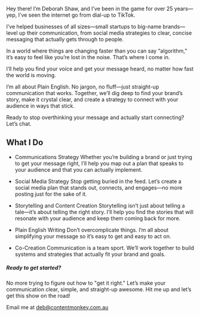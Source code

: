 
  
<p>Hey there! I’m Deborah Shaw, and I’ve been in the game for over 25 years—yep, I’ve seen the internet go from dial-up to TikTok. </p>

<p>I’ve helped businesses of all sizes—small startups to big-name brands—level up their communication, from social media strategies to clear, concise messaging that actually gets through to people.</p>

<p>In a world where things are changing faster than you can say “algorithm,” it’s easy to feel like you’re lost in the noise. That’s where I come in. </p>

<p>I’ll help you find your voice and get your message heard, no matter how fast the world is moving.</p>

<p>I’m all about Plain English. No jargon, no fluff—just straight-up communication that works. Together, we’ll dig deep to find your brand’s story, make it crystal clear, and create a strategy to connect with your audience in ways that stick.</p>

<p>Ready to stop overthinking your message and actually start connecting? Let’s chat.</p>

## What I Do

* Communications Strategy
Whether you’re building a brand or just trying to get your message right, I’ll help you map out a plan that speaks to your audience and that you can actually implement.

* Social Media Strategy
Stop getting buried in the feed. Let’s create a social media plan that stands out, connects, and engages—no more posting just for the sake of it.

* Storytelling and Content Creation
Storytelling isn’t just about telling a tale—it’s about telling the right story. I’ll help you find the stories that will resonate with your audience and keep them coming back for more.

* Plain English Writing
Don’t overcomplicate things. I’m all about simplifying your message so it’s easy to get and easy to act on.

* Co-Creation
Communication is a team sport. We’ll work together to build systems and strategies that actually fit your brand and goals.

##### Ready to get started?

No more trying to figure out how to "get it right." Let’s make your communication clear, simple, and straight-up awesome. Hit me up and let’s get this show on the road!


Email me at [deb@contentmonkey.com.au](mailto:deb@contentmonkey.com.au)